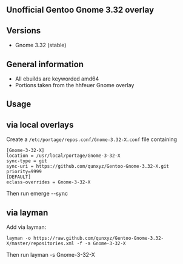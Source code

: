 Unofficial Gentoo Gnome 3.32 overlay
--------------------------------------------

Versions
--------

 - Gnome 3.32 (stable)

General information
-------------------

 - All ebuilds are keyworded amd64
 - Portions taken from the hhfeuer Gnome overlay

Usage
-----

## via local overlays

Create a `/etc/portage/repos.conf/Gnome-3.32-X.conf` file containing

```
[Gnome-3-32-X]
location = /usr/local/portage/Gnome-3-32-X
sync-type = git
sync-uri = https://github.com/qunxyz/Gentoo-Gnome-3.32-X.git
priority=9999
[DEFAULT]
eclass-overrides = Gnome-3-32-X
```

Then run emerge --sync

## via layman

Add via layman:

	layman -o https://raw.github.com/qunxyz/Gentoo-Gnome-3.32-X/master/repositories.xml -f -a Gnome-3-32-X

Then run layman -s Gnome-3-32-X


